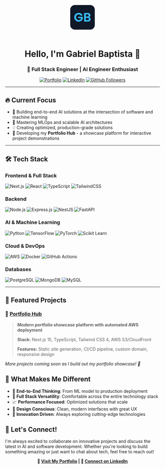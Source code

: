 <div align="center">
  
<img src="https://raw.githubusercontent.com/gbcbaptista/gbcbaptista/main/icon.svg" alt="Gabriel Baptista Logo" width="80" height="80" style="margin-bottom: 20px;">

# Hello, I'm Gabriel Baptista 👋
### 🚀 Full Stack Engineer | AI Engineer Enthusiast

[![Portfolio](https://img.shields.io/badge/Portfolio-gabriel--baptista.dev-38bdf8?style=for-the-badge&logo=vercel&logoColor=white)](https://gabriel-baptista.dev)
[![LinkedIn](https://img.shields.io/badge/LinkedIn-Connect%20with%20me-0077b5?style=for-the-badge&logo=linkedin&logoColor=white)](https://www.linkedin.com/in/gabriel-baptista-70a3bb1a0)
[![GitHub Followers](https://img.shields.io/github/followers/gbcbaptista?label=Follow&style=for-the-badge&color=success&logo=github)](https://github.com/gbcbaptista)

</div>

---

## 🔥 Current Focus
- 🔭 Building end-to-end AI solutions at the intersection of software and machine learning
- 🌱 Mastering MLOps and scalable AI architectures
- 💡 Creating optimized, production-grade solutions
- 🎯 Developing my **Portfolio Hub** - a showcase platform for interactive project demonstrations

---

## 🛠️ Tech Stack

### **Frontend & Full Stack**
![Next.js](https://img.shields.io/badge/Next.js-000000?style=for-the-badge&logo=next.js&logoColor=white)
![React](https://img.shields.io/badge/React-61DAFB?style=for-the-badge&logo=react&logoColor=black)
![TypeScript](https://img.shields.io/badge/TypeScript-3178C6?style=for-the-badge&logo=typescript&logoColor=white)
![TailwindCSS](https://img.shields.io/badge/Tailwind_CSS-38B2AC?style=for-the-badge&logo=tailwind-css&logoColor=white)

### **Backend**
![Node.js](https://img.shields.io/badge/Node.js-339933?style=for-the-badge&logo=node.js&logoColor=white)
![Express.js](https://img.shields.io/badge/Express.js-000000?style=for-the-badge&logo=express&logoColor=white)
![NestJS](https://img.shields.io/badge/NestJS-E0234E?style=for-the-badge&logo=nestjs&logoColor=white)
![FastAPI](https://img.shields.io/badge/FastAPI-009688?style=for-the-badge&logo=fastapi&logoColor=white)

### **AI & Machine Learning**
![Python](https://img.shields.io/badge/Python-3776AB?style=for-the-badge&logo=python&logoColor=white)
![TensorFlow](https://img.shields.io/badge/TensorFlow-FF6F00?style=for-the-badge&logo=tensorflow&logoColor=white)
![PyTorch](https://img.shields.io/badge/PyTorch-EE4C2C?style=for-the-badge&logo=pytorch&logoColor=white)
![Scikit Learn](https://img.shields.io/badge/scikit_learn-F7931E?style=for-the-badge&logo=scikit-learn&logoColor=white)

### **Cloud & DevOps**
![AWS](https://img.shields.io/badge/AWS-232F3E?style=for-the-badge&logo=amazon-aws&logoColor=white)
![Docker](https://img.shields.io/badge/Docker-2496ED?style=for-the-badge&logo=docker&logoColor=white)
![GitHub Actions](https://img.shields.io/badge/GitHub_Actions-2088FF?style=for-the-badge&logo=github-actions&logoColor=white)

### **Databases**
![PostgreSQL](https://img.shields.io/badge/PostgreSQL-336791?style=for-the-badge&logo=postgresql&logoColor=white)
![MongoDB](https://img.shields.io/badge/MongoDB-47A248?style=for-the-badge&logo=mongodb&logoColor=white)
![MySQL](https://img.shields.io/badge/MySQL-4479A1?style=for-the-badge&logo=mysql&logoColor=white)

---

## 🎯 Featured Projects

### 🌟 [Portfolio Hub](https://gabriel-baptista.dev)
> **Modern portfolio showcase platform with automated AWS deployment**
> 
> **Stack:** Next.js 15, TypeScript, Tailwind CSS 4, AWS S3/CloudFront
> 
> **Features:** Static site generation, CI/CD pipeline, custom domain, responsive design

*More projects coming soon as I build out my portfolio showcase! 🚀*


## 🎨 What Makes Me Different

- 🎯 **End-to-End Thinking**: From ML model to production deployment
- 🔧 **Full Stack Versatility**: Comfortable across the entire technology stack
- 📈 **Performance Focused**: Optimized solutions that scale
- 🎨 **Design Conscious**: Clean, modern interfaces with great UX
- 🚀 **Innovation Driven**: Always exploring cutting-edge technologies

## 🌟 Let's Connect!

I'm always excited to collaborate on innovative projects and discuss the latest in AI and software development. Whether you're looking to build something amazing or just want to chat about tech, feel free to reach out!

<div align="center">
  
**🔗 [Visit My Portfolio](https://gabriel-baptista.dev) | 💼 [Connect on LinkedIn](https://www.linkedin.com/in/gabriel-baptista-70a3bb1a0)**

</div>
